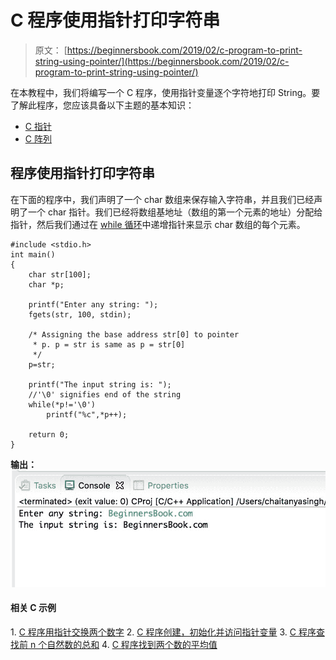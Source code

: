 # C 程序使用指针打印字符串

> 原文： [https://beginnersbook.com/2019/02/c-program-to-print-string-using-pointer/](https://beginnersbook.com/2019/02/c-program-to-print-string-using-pointer/)

在本教程中，我们将编写一个 C 程序，使用指针变量逐个字符地打印 String。要了解此程序，您应该具备以下主题的基本知识：

*   [C 指针](https://beginnersbook.com/2014/01/c-pointers/)
*   [C 阵列](https://beginnersbook.com/2014/01/c-arrays-example/)

## 程序使用指针打印字符串

在下面的程序中，我们声明了一个 char 数组来保存输入字符串，并且我们已经声明了一个 char 指针。我们已经将数组基地址（数组的第一个元素的地址）分配给指针，然后我们通过在 [while 循环](https://beginnersbook.com/2014/01/c-while-loop/)中递增指针来显示 char 数组的每个元素。

```
#include <stdio.h>
int main()
{
    char str[100];
    char *p;

    printf("Enter any string: ");
    fgets(str, 100, stdin);

    /* Assigning the base address str[0] to pointer
     * p. p = str is same as p = str[0]
     */
    p=str;

    printf("The input string is: ");
    //'\0' signifies end of the string
    while(*p!='\0')
        printf("%c",*p++);

    return 0;
}
```

**输出：**
![C Program to Print String using Pointer](img/12510c3452cebf7f0db1b16f5480b4a9.jpg)

#### 相关 C 示例

1\. [C 程序用指针交换两个数字](https://beginnersbook.com/2019/02/c-program-to-swap-two-numbers-using-pointers/)
2\. [C 程序创建，初始化并访问指针变量](https://beginnersbook.com/2019/02/c-program-to-create-initialize-and-access-a-pointer-variable/)
3\. [C 程序查找前 n 个自然数的总和](https://beginnersbook.com/2017/10/c-program-to-find-the-sum-of-first-n-natural-numbers/)
4\. [C 程序找到两个数的平均值](https://beginnersbook.com/2017/09/c-program-to-find-the-average-of-two-numbers/)